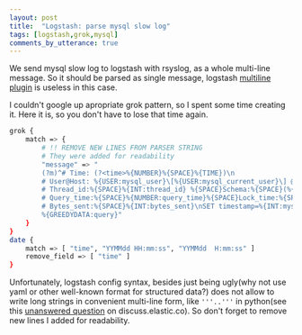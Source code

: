 ```yaml
---
layout: post
title:  "Logstash: parse mysql slow log"
tags: [logstash,grok,mysql]
comments_by_utterance: true
---
```

We send mysql slow log to logstash with rsyslog, as a whole multi-line message. So it should be parsed as single message, logstash [multiline plugin](https://www.elastic.co/guide/en/logstash/current/plugins-codecs-multiline.html) is useless in this case.

I couldn't google up apropriate grok pattern, so I spent some time creating it. Here it is, so you don't have to lose that time again.

```bash
grok {
    match => {
        # !! REMOVE NEW LINES FROM PARSER STRING
        # They were added for readability
        "message" => "
        (?m)^# Time: (?<time>%{NUMBER}%{SPACE}%{TIME})\n
        # User@Host: %{USER:mysql_user}\[%{USER:mysql_current_user}\] @ (?<mysql_client_host>%{HOSTNAME}|%{IP}) \[%{IP:mysql_client_ip}\]\n
        # Thread_id:%{SPACE}%{INT:thread_id} %{SPACE}Schema:%{SPACE}(%{WORD:schema})?%{SPACE}Last_errno:%{SPACE}%{INT:last_errno}%{SPACE}Killed:%{SPACE}%{INT:killed}\n
        # Query_time:%{SPACE}%{NUMBER:query_time}%{SPACE}Lock_time:%{SPACE}%{NUMBER:lock_time}%{SPACE}Rows_sent:%{SPACE}%{INT:rows_sent}%{SPACE}Rows_examined:%{SPACE}%{INT:rows_examined}%{SPACE}Rows_affected:%{SPACE}%{INT:rows_affected}%{SPACE}Rows_read:%{SPACE}%{INT:rows_read}\n
        # Bytes_sent:%{SPACE}%{INT:bytes_sent}\nSET timestamp=%{INT:mysql_timestamp};\n
        %{GREEDYDATA:query}"
    }
}
date {
    match => [ "time", "YYMMdd HH:mm:ss", "YYMMdd  H:mm:ss" ]
    remove_field => [ "time" ]
}
```

Unfortunately, logstash config syntax, besides just being ugly(why not use yaml or other well-known format for structured data?) does not allow to write long strings in convenient multi-line form, like `'''..'''` in python(see this [unanswered question](https://discuss.elastic.co/t/syntax-for-readable-long-lines-in-logstash-config/88754) on discuss.elastic.co). So don't forget to remove new lines I added for readability.
